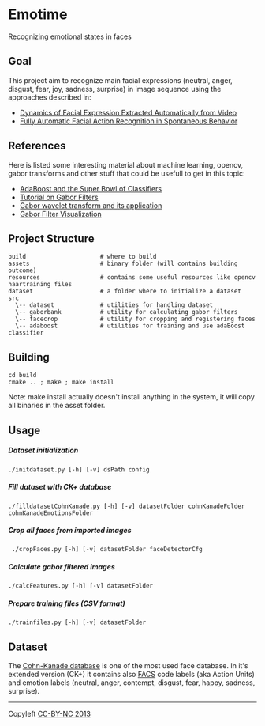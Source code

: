 Emotime
=======

Recognizing emotional states in faces

## Goal
This project aim to recognize main facial expressions (neutral, anger, disgust, fear, joy, sadness, surprise) in image 
sequence using the approaches described in:

* [Dynamics of Facial Expression Extracted Automatically from Video](http://ieeexplore.ieee.org/xpl/articleDetails.jsp?arnumber=1384873)
* [Fully Automatic Facial Action Recognition in Spontaneous Behavior](http://ieeexplore.ieee.org/xpl/articleDetails.jsp?arnumber=1613024)

## References

Here is listed some interesting material about machine learning, opencv, gabor transforms and other 
stuff that could be usefull to get in this topic:

 * [AdaBoost and the Super Bowl of Classifiers](http://www.inf.fu-berlin.de/inst/ag-ki/rojas_home/documents/tutorials/adaboost4.pdf)
 * [Tutorial on Gabor Filters](http://mplab.ucsd.edu/tutorials/gabor.pdf)
 * [Gabor wavelet transform and its application](http://disp.ee.ntu.edu.tw/~pujols/Gabor%20wavelet%20transform%20and%20its%20application.pdf)
 * [Gabor Filter Visualization](http://www.cs.umd.edu/class/spring2005/cmsc838s/assignment-projects/gabor-filter-visualization/report.pdf)

## Project Structure

    build                     # where to build
    assets                    # binary folder (will contains building outcome)
    resources                 # contains some useful resources like opencv haartraining files
    dataset                   # a folder where to initialize a dataset
    src
      \-- dataset             # utilities for handling dataset
      \-- gaborbank           # utility for calculating gabor filters
      \-- facecrop            # utility for cropping and registering faces
      \-- adaboost            # utilities for training and use adaBoost classifier

## Building

    cd build
    cmake .. ; make ; make install

Note: make install actually doesn't install anything in the system, it will copy all binaries in the asset folder.

## Usage

##### Dataset initialization

    ./initdataset.py [-h] [-v] dsPath config

##### Fill dataset with CK+ database

    ./filldatasetCohnKanade.py [-h] [-v] datasetFolder cohnKanadeFolder cohnKanadeEmotionsFolder
    
##### Crop all faces from imported images

     ./cropFaces.py [-h] [-v] datasetFolder faceDetectorCfg
     
##### Calculate gabor filtered images

    ./calcFeatures.py [-h] [-v] datasetFolder
    
##### Prepare training files (CSV format)

    ./trainfiles.py [-h] [-v] datasetFolder


## Dataset

The [Cohn-Kanade database](http://www.consortium.ri.cmu.edu/ckagree/) is one of the most used face database. In it's extended version (CK+) it contains also [FACS](http://en.wikipedia.org/wiki/Facial_Action_Coding_System) 
code labels (aka Action Units) and emotion labels (neutral, anger, contempt, disgust, fear, happy, sadness, surprise).


----------------------------------------------
Copyleft [CC-BY-NC 2013](http://creativecommons.org/licenses/by-nc/3.0/)

